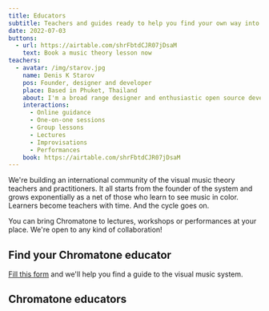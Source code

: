 ```yaml
---
title: Educators
subtitle: Teachers and guides ready to help you find your own way into music
date: 2022-07-03
buttons:
  - url: https://airtable.com/shrFbtdCJR07jDsaM
    text: Book a music theory lesson now
teachers:
  - avatar: /img/starov.jpg
    name: Denis K Starov
    pos: Founder, designer and developer
    place: Based in Phuket, Thailand
    about: I'm a broad range designer and enthusiastic open source developer. So I explore music with the web browser. And share my experiments and explorations with everyone here.
    interactions:
      - Online guidance
      - One-on-one sessions
      - Group lessons
      - Lectures
      - Improvisations
      - Performances
    book: https://airtable.com/shrFbtdCJR07jDsaM
---
```


We're building an international community of the visual music theory teachers and practitioners. It all starts from the founder of the system and grows exponentially as a net of those who learn to see music in color. Learners become teachers with time. And the cycle goes on.

You can bring Chromatone to lectures, workshops or performances at your place. We're open to any kind of collaboration!

## Find your Chromatone educator

[Fill this form](https://airtable.com/shrFbtdCJR07jDsaM) and we'll help you find a guide to the visual music system.

## Chromatone educators

<author-card v-for="teacher in $frontmatter.teachers" :key="teacher" :author="teacher"  />

